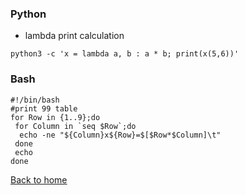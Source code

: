 ### Python
- lambda print calculation
```
python3 -c 'x = lambda a, b : a * b; print(x(5,6))'
```


### Bash
```
#!/bin/bash
#print 99 table
for Row in {1..9};do
 for Column in `seq $Row`;do
  echo -ne "${Column}x${Row}=$[$Row*$Column]\t"
 done
 echo
done
```

<a href="index.md">Back to home</a>
